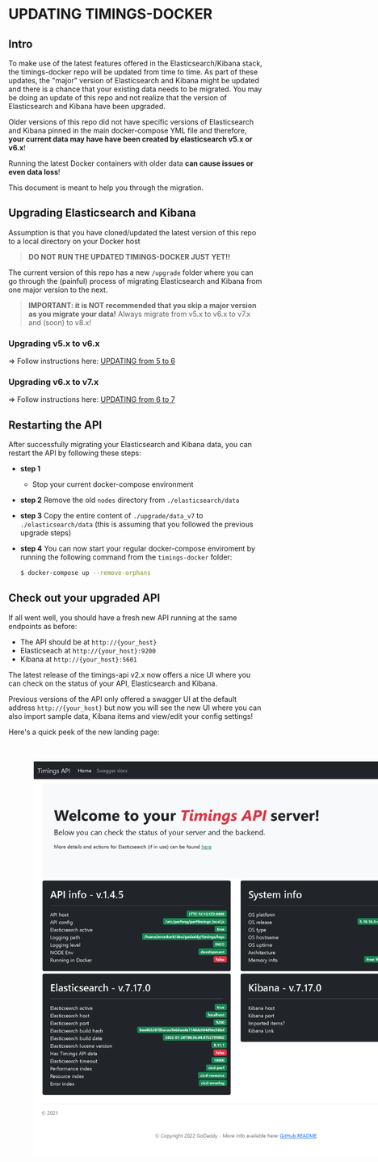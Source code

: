 # UPDATING TIMINGS-DOCKER

## Intro

To make use of the latest features offered in the Elasticsearch/Kibana stack, the timings-docker repo will be updated from time to time. As part of these updates, the "major" version of Elasticsearch and Kibana might be updated and there is a chance that your existing data needs to be migrated. You may be doing an update of this repo and not realize that the version of Elasticsearch and Kibana have been upgraded.

Older versions of this repo did not have specific versions of Elasticsearch and Kibana pinned in the main docker-compose YML file and therefore, **your current data may have have been created by elasticsearch v5.x or v6.x**!

Running the latest Docker containers with older data **can cause issues or even data loss**!

This document is meant to help you through the migration.

## Upgrading Elasticsearch and Kibana

Assumption is that you have cloned/updated the latest version of this repo to a local directory on your Docker host

> **DO NOT RUN THE UPDATED TIMINGS-DOCKER JUST YET!!**

The current version of this repo has a new `/upgrade` folder where you can go through the (painful) process of migrating Elasticsearch and Kibana from one major version to the next.

> **IMPORTANT: it is NOT recommended that you skip a major version as you migrate your data!** Always migrate from v5.x to v6.x to v7.x and (soon) to v8.x!

### Upgrading v5.x to v6.x

=> Follow instructions here: [UPDATING from 5 to 6](./UPDATING_5_to_6.md)

### Upgrading v6.x to v7.x

=> Follow instructions here: [UPDATING from 6 to 7](./UPDATING_6_to_7.md)

## Restarting the API

After successfully migrating your Elasticsearch and Kibana data, you can restart the API by following these steps:

- **step 1**
  - Stop your current docker-compose environment
- **step 2**
  Remove the old `nodes` directory from `./elasticsearch/data`
- **step 3**
  Copy the entire content of `./upgrade/data_v7` to `./elasticsearch/data` (this is assuming that you followed the previous upgrade steps)
- **step 4**
  You can now start your regular docker-compose enviroment by running the following command from the `timings-docker` folder:

  ```bash
  $ docker-compose up --remove-orphans
  ```

## Check out your upgraded API

If all went well, you should have a fresh new API running at the same endpoints as before:

- The API should be at `http://{your_host}`
- Elasticseach at `http://{your_host}:9200`
- Kibana at `http://{your_host}:5601`

The latest release of the timings-api v2.x now offers a nice UI where you can check on the status of your API, Elasticsearch and Kibana.

Previous versions of the API only offered a swagger UI at the default address `http://{your_host}` but now you will see the new UI where you can also import sample data, Kibana items and view/edit your config settings!

Here's a quick peek of the new landing page:

<img src="./img/ui_home_page.png" style="display: block;max-width: 800px; margin: 50px;">
